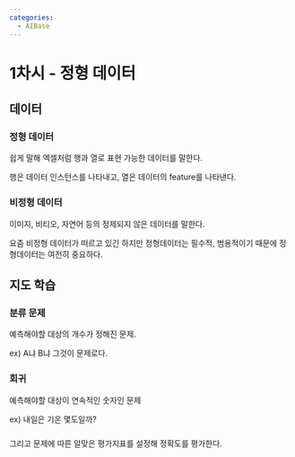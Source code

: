 ```yaml
---
categories:
  - AIBase
---
```


# 1차시 - 정형 데이터

## 데이터

### 정형 데이터

쉽게 말해 엑셀처럼 행과 열로 표현 가능한 데이터를 말한다.

행은 데이터 인스턴스를 나타내고, 열은 데이터의 feature를 나타낸다.

### 비정형 데이터

이미지, 비티오, 자연어 등의 정제되지 않은 데이터를 말한다.

요즘 비정형 데이터가 떠르고 있긴 하지만 정형데이터는 필수적, 범용적이기 때문에 정형데이터는 여전히 중요하다.

## 지도 학습

### 분류 문제

예측해야할 대상의 개수가 정해진 문제.

ex) A냐 B냐 그것이 문제로다.

### 회귀

예측해야할 대상이 연속적인 숫자인 문제

ex) 내일은 기온 몇도일까?

###

그리고 문제에 따른 알맞은 평가지표를 설정해 정확도를 평가한다.

